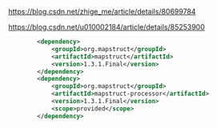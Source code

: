 https://blog.csdn.net/zhige_me/article/details/80699784



https://blog.csdn.net/u010002184/article/details/85253900



```xml
		<dependency>
			<groupId>org.mapstruct</groupId>
			<artifactId>mapstruct</artifactId>
			<version>1.3.1.Final</version>
		</dependency>
		<dependency>
			<groupId>org.mapstruct</groupId>
			<artifactId>mapstruct-processor</artifactId>
			<version>1.3.1.Final</version>
			<scope>provided</scope>
		</dependency>
```

